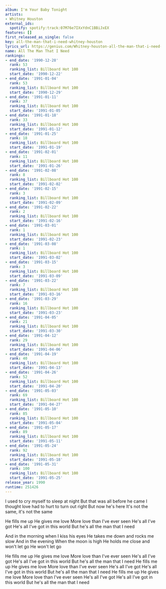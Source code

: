 ```yaml
---
album: I'm Your Baby Tonight
artists:
- Whitney Houston
external_ids:
  spotify: spotify:track:07M76e7IXxYdnC1BBiJxEX
features: []
first_released_as_single: false
key: all-the-man-that-i-need-whitney-houston
lyrics_url: https://genius.com/Whitney-houston-all-the-man-that-i-need-lyrics
name: All The Man That I Need
rankings:
- end_date: '1990-12-28'
  rank: 53
  ranking_list: Billboard Hot 100
  start_date: '1990-12-22'
- end_date: '1991-01-04'
  rank: 53
  ranking_list: Billboard Hot 100
  start_date: '1990-12-29'
- end_date: '1991-01-11'
  rank: 37
  ranking_list: Billboard Hot 100
  start_date: '1991-01-05'
- end_date: '1991-01-18'
  rank: 33
  ranking_list: Billboard Hot 100
  start_date: '1991-01-12'
- end_date: '1991-01-25'
  rank: 18
  ranking_list: Billboard Hot 100
  start_date: '1991-01-19'
- end_date: '1991-02-01'
  rank: 11
  ranking_list: Billboard Hot 100
  start_date: '1991-01-26'
- end_date: '1991-02-08'
  rank: 8
  ranking_list: Billboard Hot 100
  start_date: '1991-02-02'
- end_date: '1991-02-15'
  rank: 3
  ranking_list: Billboard Hot 100
  start_date: '1991-02-09'
- end_date: '1991-02-22'
  rank: 2
  ranking_list: Billboard Hot 100
  start_date: '1991-02-16'
- end_date: '1991-03-01'
  rank: 1
  ranking_list: Billboard Hot 100
  start_date: '1991-02-23'
- end_date: '1991-03-08'
  rank: 1
  ranking_list: Billboard Hot 100
  start_date: '1991-03-02'
- end_date: '1991-03-15'
  rank: 3
  ranking_list: Billboard Hot 100
  start_date: '1991-03-09'
- end_date: '1991-03-22'
  rank: 7
  ranking_list: Billboard Hot 100
  start_date: '1991-03-16'
- end_date: '1991-03-29'
  rank: 16
  ranking_list: Billboard Hot 100
  start_date: '1991-03-23'
- end_date: '1991-04-05'
  rank: 21
  ranking_list: Billboard Hot 100
  start_date: '1991-03-30'
- end_date: '1991-04-12'
  rank: 29
  ranking_list: Billboard Hot 100
  start_date: '1991-04-06'
- end_date: '1991-04-19'
  rank: 40
  ranking_list: Billboard Hot 100
  start_date: '1991-04-13'
- end_date: '1991-04-26'
  rank: 52
  ranking_list: Billboard Hot 100
  start_date: '1991-04-20'
- end_date: '1991-05-03'
  rank: 69
  ranking_list: Billboard Hot 100
  start_date: '1991-04-27'
- end_date: '1991-05-10'
  rank: 85
  ranking_list: Billboard Hot 100
  start_date: '1991-05-04'
- end_date: '1991-05-17'
  rank: 89
  ranking_list: Billboard Hot 100
  start_date: '1991-05-11'
- end_date: '1991-05-24'
  rank: 92
  ranking_list: Billboard Hot 100
  start_date: '1991-05-18'
- end_date: '1991-05-31'
  rank: 100
  ranking_list: Billboard Hot 100
  start_date: '1991-05-25'
release_year: 1990
runtime: 251426
---
```

I used to cry myself to sleep at night
But that was all before he came
I thought love had to hurt to turn out right
But now he's here
It's not the same, it's not the same


He fills me up
He gives me love
More love than I've ever seen
He's all I've got
He's all I've got in this world
But he's all the man that I need


And in the morning when I kiss his eyes
He takes me down and rocks me slow
And in the evening
When the moon is high
He holds me close and won't let go
He won't let go


He fills me up
He gives me love
More love than I've ever seen
He's all I've got
He's all I've got in this world
But he's all the man that I need
He fills me up
He gives me love
More love than I've ever seen
He's all I've got
He's all I've got in this world
But he's all the man that I need
He fills me up
He gives me love
More love than I've ever seen
He's all I've got
He's all I've got in this world
But he's all the man that I need
